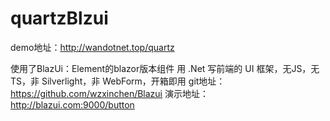 # quartzBlzui
demo地址：http://wandotnet.top/quartz

使用了BlazUi：Element的blazor版本组件
用 .Net 写前端的 UI 框架，无JS，无TS，非 Silverlight，非 WebForm，开箱即用
git地址：https://github.com/wzxinchen/Blazui   演示地址：http://blazui.com:9000/button
